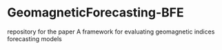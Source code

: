 # GeomagneticForecasting-BFE
 repository for the paper A framework for evaluating geomagnetic indices forecasting models
